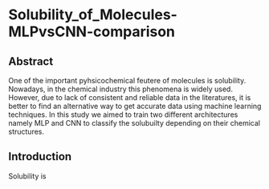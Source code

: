 # Solubility_of_Molecules-MLPvsCNN-comparison
## Abstract
One of the important pyhsicochemical  feutere of molecules is solubility. Nowadays, in the chemical industry this phenomena is widely used. However, due to lack of consistent and reliable data in the literatures, it is better to find an alternative way to get accurate data using machine learning techniques. In this study we aimed to train two different architectures namely MLP and CNN to classify the solubuilty depending on their chemical structures. 

## Introduction
 Solubility is 

